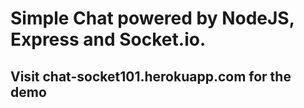 # Simple Chat powered by NodeJS, Express and Socket.io.
## Visit chat-socket101.herokuapp.com for the demo
